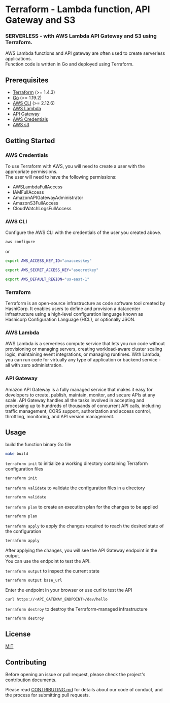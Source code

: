 # Terraform - Lambda function, API Gateway and S3

### SERVERLESS - with AWS Lambda API Gateway and S3 using Terraform.

AWS Lambda functions and API gateway are often used to create serverless applications.\
Function code is written in Go and deployed using Terraform.

## Prerequisites

- [Terraform](https://www.terraform.io/downloads.html) (>= 1.4.3)
- [Go](https://golang.org/doc/install) (>= 1.19.2)
- [AWS CLI](https://docs.aws.amazon.com/cli/latest/userguide/cli-chap-install.html) (>= 2.12.6)
- [AWS Lambda](https://docs.aws.amazon.com/lambda/latest/dg/welcome.html)
- [API Gateway](https://docs.aws.amazon.com/apigateway/latest/developerguide/welcome.html)
- [AWS Credentials](https://docs.aws.amazon.com/cli/latest/userguide/cli-configure-files.html)
- [AWS s3](https://docs.aws.amazon.com/AmazonS3/latest/userguide/Welcome.html)

## Getting Started

### AWS Credentials

To use Terraform with AWS, you will need to create a user with the appropriate permissions.\
The user will need to have the following permissions:

- AWSLambdaFullAccess
- IAMFullAccess
- AmazonAPIGatewayAdministrator
- AmazonS3FullAccess
- CloudWatchLogsFullAccess

### AWS CLI

Configure the AWS CLI with the credentials of the user you created above.

```bash
aws configure
```

or

```bash
export AWS_ACCESS_KEY_ID="anaccesskey"

export AWS_SECRET_ACCESS_KEY="asecretkey"

export AWS_DEFAULT_REGION="us-east-1"
```

### Terraform

Terraform is an open-source infrastructure as code software tool created by HashiCorp.
It enables users to define and provision a datacenter infrastructure using a high-level configuration language known as Hashicorp Configuration Language (HCL), or optionally JSON.

### AWS Lambda

AWS Lambda is a serverless compute service that lets you run code without provisioning or managing servers, creating workload-aware cluster scaling logic, maintaining event integrations, or managing runtimes.
With Lambda, you can run code for virtually any type of application or backend service - all with zero administration.

### API Gateway

Amazon API Gateway is a fully managed service that makes it easy for developers to create, publish, maintain, monitor, and secure APIs at any scale.
API Gateway handles all the tasks involved in accepting and processing up to hundreds of thousands of concurrent API calls, including traffic management, CORS support, authorization and access control, throttling, monitoring, and API version management.

## Usage

build the function binary Go file
```bash
make build
```

`terraform init` to initialize a working directory containing Terraform configuration files
```bash
terraform init
```

`terraform validate` to validate the configuration files in a directory
```bash
terraform validate
```

`terraform plan` to create an execution plan for the changes to be applied
```bash
terraform plan
```

`terraform apply` to apply the changes required to reach the desired state of the configuration
```bash
terraform apply
```

After applying the changes, you will see the API Gateway endpoint in the output.\
You can use the endpoint to test the API.

`terraform output` to inspect the current state
```bash
terraform output base_url
```

Enter the endpoint in your browser or use curl to test the API
```bash
curl https://<API_GATEWAY_ENDPOINT>/dev/hello
```

`terraform destroy` to destroy the Terraform-managed infrastructure
```bash
terraform destroy
```

## License
[MIT](LICENSE)

## Contributing

Before opening an issue or pull request, please check the project's contribution documents.

Please read [CONTRIBUTING.md](CONTRIBUTING.md) for details about our code of conduct, and the process for submitting pull requests.